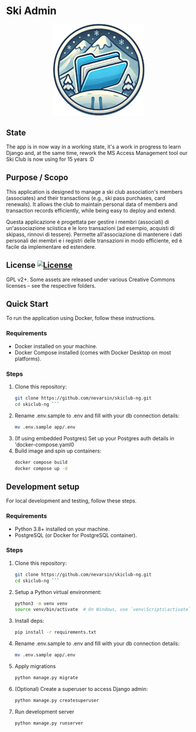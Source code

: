 # Ski Admin

<p align="center">
    <img src="./associates/static/images/logo.png" width="250" />
</p>

## State
The app is in now way in a working state, it's a work in progress to learn Django and, at the same time, rework the MS Access Management tool our Ski Club is now using for 15 years :D

## Purpose / Scopo

This application is designed to manage a ski club association's members (associates) and their transactions (e.g., ski pass purchases, card renewals). It allows the club to maintain personal data of members and transaction records efficiently, while being easy to deploy and extend.

Questa applicazione è progettata per gestire i membri (associati) di un'associazione sciistica e le loro transazioni (ad esempio, acquisti di skipass, rinnovi di tessere). Permette all'associazione di mantenere i dati personali dei membri e i registri delle transazioni in modo efficiente, ed è facile da implementare ed estendere.

## License [![License](https://img.shields.io/github/license/widelands/widelands.svg?color=blue)](COPYING)

GPL v2+. Some assets are released under various Creative Commons licenses – see the respective folders.

## Quick Start

To run the application using Docker, follow these instructions.

### Requirements
- Docker installed on your machine.
- Docker Compose installed (comes with Docker Desktop on most platforms).

### Steps

1. Clone this repository:
   ```bash
   git clone https://github.com/nevarsin/skiclub-ng.git
   cd skiclub-ng ```
2. Rename .env.sample to .env and fill with your db connection details:
    ```bash
    mv .env.sample app/.env
    ```
3. (If using embedded Postgres) Set up your Postgres auth details in 'docker-compose.yaml0
4. Build image and spin up containers:
    ```bash
    docker compose build
    docker compose up -d
    ```

## Development setup
For local development and testing, follow these steps.

### Requirements
* Python 3.8+ installed on your machine.
* PostgreSQL (or Docker for PostgreSQL container).

### Steps
1. Clone this repository:
   ```bash
   git clone https://github.com/nevarsin/skiclub-ng.git
   cd skiclub-ng ```
2. Setup a Python virtual environment:
    ```bash
    python3 -m venv venv
    source venv/bin/activate  # On Windows, use `venv\Scripts\activate`
    ```
3. Install deps:
    ```bash
    pip install -r requirements.txt
    ```
4. Rename .env.sample to .env and fill with your db connection details:
    ```bash
    mv .env.sample app/.env
    ```
5. Apply migrations
    ```bash
    python manage.py migrate
    ```
6. (Optional) Create a superuser to access Django admin:
    ```bash
    python manage.py createsuperuser
    ```
7. Run development server
    ```bash
    python manage.py runserver
    ```
